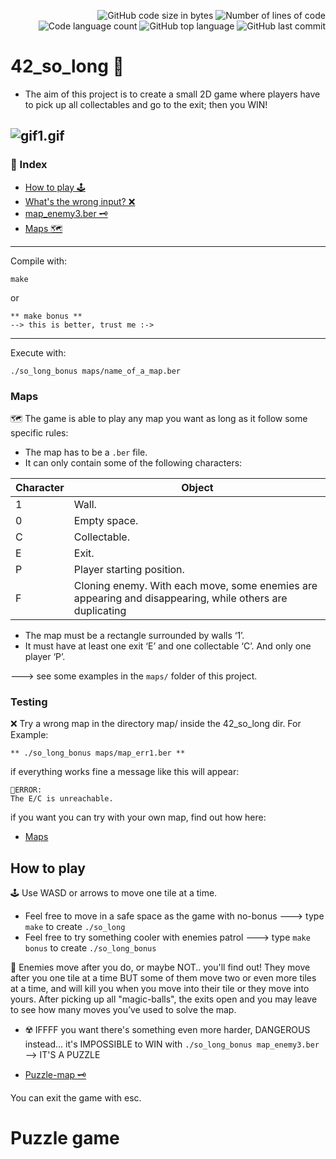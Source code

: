 
<p align="right">
	<img alt="GitHub code size in bytes" src="https://img.shields.io/github/languages/code-size/jblackiex/42_so_long?color=lightblue" />
	<img alt="Number of lines of code" src="https://img.shields.io/tokei/lines/github/jblackiex/42_so_long?color=critical" />
	<img alt="Code language count" src="https://img.shields.io/github/languages/count/jblackiex/42_so_long?color=yellow" />
	<img alt="GitHub top language" src="https://img.shields.io/github/languages/top/jblackiex/42_so_long?color=black" />
	<img alt="GitHub last commit" src="https://img.shields.io/github/last-commit/jblackiex/42_so_long?color=green" />
</p>

# 42_so_long 🧙 
* The aim of this project is to create a small 2D game where players have to pick up all collectables and go to the exit; then you WIN!

## ![gif1.gif](https://drive.google.com/file/d/1y8DQA48qQZwwJsFFF6G2oWR3vney_w3v/view?usp=sharing)

### 📜 Index
* [How to play 🕹️](#How-to-play)
* [What's the wrong input? ❌](#Testing)
* [map_enemy3.ber 🗝](#Puzzle-game)
* [Maps 🗺](#Maps)

<hr>

Compile with:
```shell
make
```
or
```shell
** make bonus ** 
--> this is better, trust me :->
```
<hr>

Execute with:
```shell
./so_long_bonus maps/name_of_a_map.ber
```

### Maps
🗺 The game is able to play any map you want as long as it follow some specific rules:
* The map has to be a ``.ber`` file.
* It can only contain some of the following characters:

| Character | Object |
| - | - |
| 1 | Wall. |
| 0 | Empty space. |
| C | Collectable. |
| E | Exit. |
| P | Player starting position. |
| F | Cloning enemy. With each move, some enemies are appearing and disappearing, while others are duplicating |

* The map must be a rectangle surrounded by walls ‘1’.
* It must have at least one exit ‘E’ and one collectable ‘C’. And only one player ‘P’.

---> see some examples in the ``maps/`` folder of this project.

### Testing

❌ Try a wrong map in the directory map/ inside the 42_so_long dir. For Example:
```shell
** ./so_long_bonus maps/map_err1.ber **
```
if everything works fine a message like this will appear:

```
🛑ERROR:
The E/C is unreachable.
```
if you want you can try with your own map, find out how here:

* [Maps](#Maps)

## How to play
🕹️ Use WASD or arrows to move one tile at a time.

* Feel free to move in a safe space as the game with no-bonus ---> type ``make`` to create ``./so_long`` 
* Feel free to try something cooler with enemies patrol ---> type ``make bonus`` to create ``./so_long_bonus``

👾 Enemies move after you do, or maybe NOT.. you'll find out! They move after you one tile at a time BUT some of them move two or even more tiles at a time, and will kill you when you move into their tile or they move into yours. After picking up all "magic-balls", the exits open and you may leave to see how many moves you’ve used to solve the map.

* ☢️ IFFFF you want there's something even more harder, DANGEROUS instead... it's IMPOSSIBLE to WIN with ``./so_long_bonus map_enemy3.ber`` --> IT'S A PUZZLE

* [Puzzle-map 🗝](#Puzzle-game)

You can exit the game with esc.
# Puzzle game
